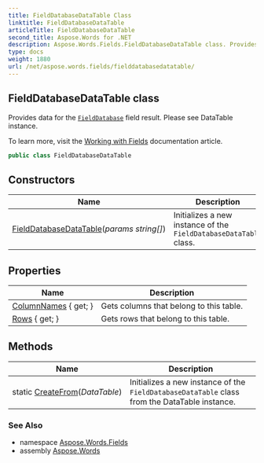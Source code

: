 ```yaml
---
title: FieldDatabaseDataTable Class
linktitle: FieldDatabaseDataTable
articleTitle: FieldDatabaseDataTable
second_title: Aspose.Words for .NET
description: Aspose.Words.Fields.FieldDatabaseDataTable class. Provides data for the FieldDatabase field result. Please see DataTable instance in C#.
type: docs
weight: 1880
url: /net/aspose.words.fields/fielddatabasedatatable/
---
```

## FieldDatabaseDataTable class

Provides data for the [`FieldDatabase`](../fielddatabase/) field result. Please see DataTable instance.

To learn more, visit the [Working with Fields](https://docs.aspose.com/words/net/working-with-fields/) documentation article.

```csharp
public class FieldDatabaseDataTable
```

## Constructors

| Name | Description |
| --- | --- |
| [FieldDatabaseDataTable](fielddatabasedatatable/)(*params string[]*) | Initializes a new instance of the `FieldDatabaseDataTable` class. |

## Properties

| Name | Description |
| --- | --- |
| [ColumnNames](../../aspose.words.fields/fielddatabasedatatable/columnnames/) { get; } | Gets columns that belong to this table. |
| [Rows](../../aspose.words.fields/fielddatabasedatatable/rows/) { get; } | Gets rows that belong to this table. |

## Methods

| Name | Description |
| --- | --- |
| static [CreateFrom](../../aspose.words.fields/fielddatabasedatatable/createfrom/)(*DataTable*) | Initializes a new instance of the `FieldDatabaseDataTable` class from the DataTable instance. |

### See Also

* namespace [Aspose.Words.Fields](../../aspose.words.fields/)
* assembly [Aspose.Words](../../)
